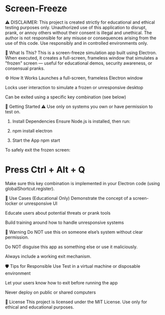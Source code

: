 # Screen-Freeze

⚠️ DISCLAIMER:
This project is created strictly for educational and ethical testing purposes only. Unauthorized use of this application to disrupt, prank, or annoy others without their consent is illegal and unethical.
The author is not responsible for any misuse or consequences arising from the use of this code.
Use responsibly and in controlled environments only.

🧩 What Is This?
This is a screen-freeze simulation app built using Electron.
When executed, it creates a full-screen, frameless window that simulates a "frozen" screen — useful for educational demos, security awareness, or consensual pranks.

⚙️ How It Works
Launches a full-screen, frameless Electron window

Locks user interaction to simulate a frozen or unresponsive desktop

Can be exited using a specific key combination (see below)

🚀 Getting Started
⚠️ Use only on systems you own or have permission to test on.

1. Install Dependencies
Ensure Node.js is installed, then run:

2. npm install electron

3. Start the App
npm start

To safely exit the frozen screen:
# Press Ctrl + Alt + Q
Make sure this key combination is implemented in your Electron code (using globalShortcut.register).

🧪 Use Cases (Educational Only)
Demonstrate the concept of a screen-locker or unresponsive UI

Educate users about potential threats or prank tools

Build training around how to handle unresponsive systems

🚫 Warning
Do NOT use this on someone else’s system without clear permission.

Do NOT disguise this app as something else or use it maliciously.

Always include a working exit mechanism.

🛡️ Tips for Responsible Use
Test in a virtual machine or disposable environment

Let your users know how to exit before running the app

Never deploy on public or shared computers

📄 License
This project is licensed under the MIT License.
Use only for ethical and educational purposes.
